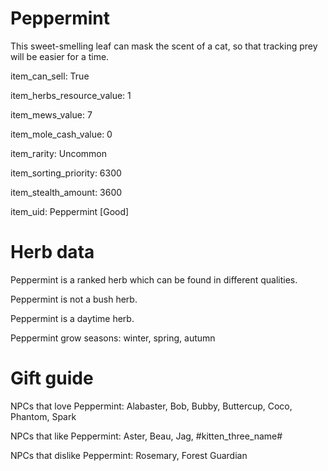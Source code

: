 # Peppermint

This sweet-smelling leaf can mask the scent of a cat, so that tracking prey will be easier for a time.

item_can_sell: True

item_herbs_resource_value: 1

item_mews_value: 7

item_mole_cash_value: 0

item_rarity: Uncommon

item_sorting_priority: 6300

item_stealth_amount: 3600

item_uid: Peppermint [Good]

# Herb data

Peppermint is a ranked herb which can be found in different qualities.

Peppermint is not a bush herb.

Peppermint is a daytime herb.

Peppermint grow seasons: winter, spring, autumn

# Gift guide

NPCs that love Peppermint: Alabaster, Bob, Bubby, Buttercup, Coco, Phantom, Spark

NPCs that like Peppermint: Aster, Beau, Jag, #kitten_three_name#

NPCs that dislike Peppermint: Rosemary, Forest Guardian